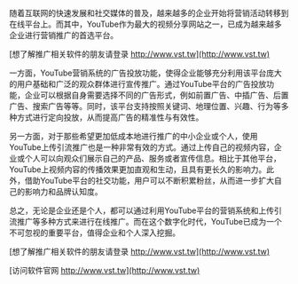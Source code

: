 随着互联网的快速发展和社交媒体的普及，越来越多的企业开始将营销活动转移到在线平台上。而其中，YouTube作为最大的视频分享网站之一，已成为越来越多企业进行营销推广的首选平台。

[想了解推广相关软件的朋友请登录 http://www.vst.tw](http://www.vst.tw)

一方面，YouTube营销系统的广告投放功能，使得企业能够充分利用该平台庞大的用户基础和广泛的观众群体进行宣传推广。通过YouTube平台的广告投放功能，企业可以根据自身需要选择不同的广告形式，例如前置广告、中插广告、后置广告、搜索广告等等。同时，该平台支持按照关键词、地理位置、兴趣、行为等多种方式进行定向投放，从而提高广告的精准性与有效性。

另一方面，对于那些希望更加低成本地进行推广的中小企业或个人，使用YouTube上传引流推广也是一种非常有效的方式。通过上传自己的视频内容，企业或个人可以向观众们展示自己的产品、服务或者宣传信息。相比于其他平台，YouTube上视频内容的传播效果更加直观和生动，且具有更长久的影响力。此外，借助YouTube平台的社交功能，用户可以不断积累粉丝，从而进一步扩大自己的影响力和品牌认知度。

总之，无论是企业还是个人，都可以通过利用YouTube平台的营销系统和上传引流推广等多种方式来进行在线推广。而在这个数字化时代，YouTube已成为一个不可忽视的重要平台，值得企业和个人深入挖掘。

[想了解推广相关软件的朋友请登录 http://www.vst.tw](http://www.vst.tw)


[访问软件官网 http://www.vst.tw](http://www.vst.tw)
